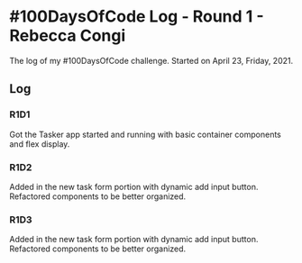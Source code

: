 # #100DaysOfCode Log - Round 1 - Rebecca Congi

The log of my #100DaysOfCode challenge. Started on April 23, Friday, 2021.

## Log

### R1D1 
Got the Tasker app started and running with basic container components and flex display. 

### R1D2
Added in the new task form portion with dynamic add input button. Refactored components to be better organized.

### R1D3
Added in the new task form portion with dynamic add input button. Refactored components to be better organized.